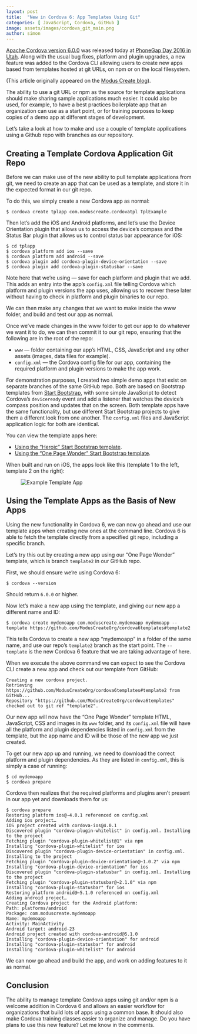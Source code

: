 ```yaml
---
layout: post
title:  "New in Cordova 6: App Templates Using Git"
categories: [ JavaScript, Cordova, GitHub ]
image: assets/images/cordova_git_main.png
author: simon
---
```

[Apache Cordova version 6.0.0](https://cordova.apache.org/news/2016/01/28/tools-release.html) was released today at [PhoneGap Day 2016 in Utah](http://pgday.phonegap.com/us2016/). Along with the usual bug fixes, platform and plugin upgrades, a new feature was added to the Cordova CLI allowing users to create new apps based from templates hosted at git URLs, on npm or on the local filesystem.

(This article originally appeared on the [Modus Create blog](https://moduscreate.com/insights/blog/)).

The ability to use a git URL or npm as the source for template applications should make sharing sample applications much easier. It could also be used, for example, to have a best practices boilerplate app that an organization can use as a start point, or for training purposes to keep copies of a demo app at different stages of development.

Let’s take a look at how to make and use a couple of template applications using a Github repo with branches as our repository.

## Creating a Template Cordova Application Git Repo

Before we can make use of the new ability to pull template applications from git, we need to create an app that can be used as a template, and store it in the expected format in our git repo.

To do this, we simply create a new Cordova app as normal:

```
$ cordova create tplapp com.moduscreate.cordovatpl TplExample
```

Then let’s add the iOS and Android platforms, and let’s use the Device Orientation plugin that allows us to access the device’s compass and the Status Bar plugin that allows us to control status bar appearance for iOS:

```
$ cd tplapp
$ cordova platform add ios --save
$ cordova platform add android --save
$ cordova plugin add cordova-plugin-device-orientation --save
$ cordova plugin add cordova-plugin-statusbar --save
```

Note here that we’re using — save for each platform and plugin that we add. This adds an entry into the app’s `config.xml` file telling Cordova which platform and plugin versions the app uses, allowing us to recover these later without having to check in platform and plugin binaries to our repo.

We can then make any changes that we want to make inside the www folder, and build and test our app as normal.

Once we’ve made changes in the www folder to get our app to do whatever we want it to do, we can then commit it to our git repo, ensuring that the following are in the root of the repo:

* `www` — folder containing our app’s HTML, CSS, JavaScript and any other assets (images, data files for example).
* `config.xml` — the Cordova config file for our app, containing the required platform and plugin versions to make the app work.

For demonstration purposes, I created two simple demo apps that exist on separate branches of the same GitHub repo. Both are based on Bootstrap templates from [Start Bootstrap](http://startbootstrap.com/), with some simple JavaScript to detect Cordova’s `deviceready` event and add a listener that watches the device’s compass position and updates that on the screen. Both template apps have the same functionality, but use different Start Bootstrap projects to give them a different look from one another. The `config.xml` files and JavaScript application logic for both are identical.

You can view the template apps here:

* [Using the “Heroic” Start Bootstrap template](https://github.com/ModusCreateOrg/cordova6templates/tree/template1).
* [Using the “One Page Wonder” Start Bootstrap template](https://github.com/ModusCreateOrg/cordova6templates/tree/template2).

When built and run on iOS, the apps look like this (template 1 to the left, template 2 on the right):

<figure class="figure">
  <img src="{{ site.baseurl }}/assets/images/cordova_git_compass.png" class="figure-img img-fluid" alt="Example Template App">
</figure>

## Using the Template Apps as the Basis of New Apps

Using the new functionality in Cordova 6, we can now go ahead and use our template apps when creating new ones at the command line. Cordova 6 is able to fetch the template directly from a specified git repo, including a specific branch.

Let’s try this out by creating a new app using our “One Page Wonder” template, which is branch `template2` in our GitHub repo.

First, we should ensure we’re using Cordova 6:

```
$ cordova --version
```

Should return `6.0.0` or higher.

Now let’s make a new app using the template, and giving our new app a different name and ID:

```
$ cordova create mydemoapp com.moduscreate.mydemoapp mydemoapp --template https://github.com/ModusCreateOrg/cordova6templates#template2
```

This tells Cordova to create a new app “mydemoapp” in a folder of the same name, and use our repo’s `template2` branch as the start point. The `--template` is the new Cordova 6 feature that we are taking advantage of here.

When we execute the above command we can expect to see the Cordova CLI create a new app and check out our template from GitHub:

```
Creating a new cordova project.
Retrieving https://github.com/ModusCreateOrg/cordova6templates#template2 from GitHub...
Repository "https://github.com/ModusCreateOrg/cordova6templates" checked out to git ref "template2".
```

Our new app will now have the “One Page Wonder” template HTML, JavaScript, CSS and images in its `www` folder, and its `config.xml` file will have all the platform and plugin dependencies listed in `config.xml` from the template, but the app name and ID will be those of the new app we just created.

To get our new app up and running, we need to download the correct platform and plugin dependencies. As they are listed in `config.xml`, this is simply a case of running:

```
$ cd mydemoapp
$ cordova prepare
```

Cordova then realizes that the required platforms and plugins aren’t present in our app yet and downloads them for us:

```
$ cordova prepare
Restoring platform ios@~4.0.1 referenced on config.xml
Adding ios project…
iOS project created with cordova-ios@4.0.1
Discovered plugin "cordova-plugin-whitelist" in config.xml. Installing to the project
Fetching plugin "cordova-plugin-whitelist@1" via npm
Installing "cordova-plugin-whitelist" for ios
Discovered plugin "cordova-plugin-device-orientation" in config.xml. Installing to the project
Fetching plugin "cordova-plugin-device-orientation@~1.0.2" via npm
Installing "cordova-plugin-device-orientation" for ios
Discovered plugin "cordova-plugin-statusbar" in config.xml. Installing to the project
Fetching plugin "cordova-plugin-statusbar@~2.1.0" via npm
Installing "cordova-plugin-statusbar" for ios
Restoring platform android@~5.1.0 referenced on config.xml
Adding android project…
Creating Cordova project for the Android platform:
Path: platforms/android
Package: com.moduscreate.mydemoapp
Name: mydemoapp
Activity: MainActivity
Android target: android-23
Android project created with cordova-android@5.1.0
Installing "cordova-plugin-device-orientation" for android
Installing "cordova-plugin-statusbar" for android
Installing "cordova-plugin-whitelist" for android
```

We can now go ahead and build the app, and work on adding features to it as normal.

## Conclusion

The ability to manage template Cordova apps using git and/or npm is a welcome addition in Cordova 6 and allows an easier workflow for organizations that build lots of apps using a common base. It should also make Cordova training classes easier to organize and manage. Do you have plans to use this new feature? Let me know in the comments.